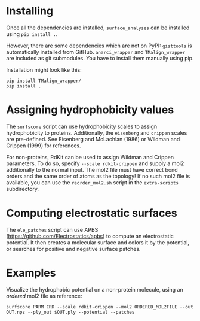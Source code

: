 # Installing
Once all the dependencies are installed, `surface_analyses` can be installed
using `pip install .`.

However, there are some dependencies which are not on PyPI: `gisttools` is
automatically installed from GitHub. `anarci_wrapper` and `TMalign_wrapper` are
included as git submodules. You have to install them manually using pip.

Installation might look like this:

```pip install anarci_wrapper/
pip install TMalign_wrapper/
pip install .
```

# Assigning hydrophobicity values
The `surfscore` script can use hydrophobicity scales to assign hydrophobicity
to proteins. Additionally, the `eisenberg` and `crippen` scales are
pre-defined. See Eisenberg and McLachlan (1986) or Wildman and Crippen (1999)
for references.

For non-proteins, RdKit can be used to assign Wildman and Crippen parameters.
To do so, specify `--scale rdkit-crippen` and supply a mol2 additionally to the
normal input. The mol2 file must have correct bond orders and the same order of
atoms as the topology! If no such mol2 file is available, you can use the
`reorder_mol2.sh` script in the `extra-scripts` subdirectory.

# Computing electrostatic surfaces
The `ele_patches` script can use APBS (https://github.com/Electrostatics/apbs) to compute an electrostatic potential.
It then creates a molecular surface and colors it by the potential, or searches
for positive and negative surface patches.

# Examples
Visualize the hydrophobic potential on a non-protein molecule, using an
*ordered* mol2 file as reference:
```
surfscore PARM CRD --scale rdkit-crippen --mol2 ORDERED_MOL2FILE --out OUT.npz --ply_out $OUT.ply --potential --patches
```
